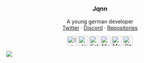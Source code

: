 <br/>
<p align="center">

<h3 align="center">Jqnn</h3>

<p align="center">
    A young german developer
    <br/>
    <a href="https://twitter.com/JqnnTV">Twitter</a>
    ·
    <a href="https://discord.com/channels/@me/397058272320028672">Discord</a>
    ·
    <a href="https://github.com/Jqnn?tab=repositories">Repositories</a>
    <br/>
<div align="center">
    <img align="center" alt="Intellij" width="26px"
         src="https://cdn.iconscout.com/icon/free/png-512/intellij-idea-569199.png"/>
    <img align="center" alt="Java" width="26px"
         src="https://upload-icon.s3.us-east-2.amazonaws.com/uploads/icons/png/378554371540553613-512.png"/>
    <img align="center" alt="Kotlin" width="26px"
         src="https://upload-icon.s3.us-east-2.amazonaws.com/uploads/icons/png/18852341021548218200-512.png"/>
    <img align="center" alt="MySQL" width="26px" src="https://cdn-icons-png.flaticon.com/128/3161/3161158.png"/>
    <img align="center" alt="MongoDB" width="26px"
         src="https://cdn.iconscout.com/icon/free/png-512/mongodb-4-1175139.png"
    <img align="center" alt="Git" width="26px"
         src="https://upload.wikimedia.org/wikipedia/commons/thumb/3/3f/Git_icon.svg/1024px-Git_icon.svg.png"/>
    <img align="center" alt="GitHub" width="26px" src="https://icon-library.com/images/github_png63.png"/>
</div>
</p>

<a align="center" href="https://github.com/anuraghazra/github-readme-stats">
  <img align="center" src="https://github-readme-stats.vercel.app/api/pin/?username=anuraghazra&repo=github-readme-stats" />
</a>

</p>
